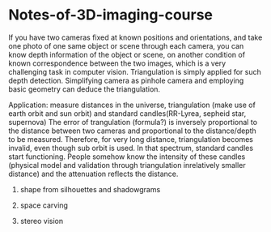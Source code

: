 # Notes-of-3D-imaging-course

If you have two cameras fixed at known positions and orientations, and take one photo of one same object or scene through each camera, you can know depth information of the object or scene, on another condition of known correspondence between the two images, which is a very challenging task in computer vision. Triangulation is simply applied for such depth detection. Simplifying camera as pinhole camera and employing basic geometry can deduce the triangulation.

Application: measure distances in the universe, triangulation (make use of earth orbit and sun orbit) and standard candles(RR-Lyrea, sepheid star, supernova)
The error of trangulation (formula?) is inversely proportional to the distance between two cameras and proportional to the distance/depth to be measured. Therefore, for very long distance, triangulation becomes invalid, even though sub orbit is used. In that spectrum, standard candles start functioning. People somehow know the intensity of these candles (physical model and validation through triangulation inrelatively smaller distance) and the attenuation reflects the distance. 

1. shape from silhouettes and shadowgrams

2. space carving


3. stereo vision



